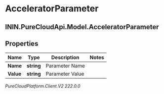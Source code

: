 # AcceleratorParameter

## ININ.PureCloudApi.Model.AcceleratorParameter

## Properties

|Name | Type | Description | Notes|
|------------ | ------------- | ------------- | -------------|
| **Name** | **string** | Parameter Name | |
| **Value** | **string** | Parameter Value | |



_PureCloudPlatform.Client.V2 222.0.0_
